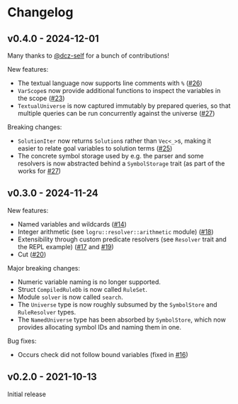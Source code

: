 # Changelog

## v0.4.0 - 2024-12-01

Many thanks to [@dcz-self](https://github.com/dcz-self) for a bunch of contributions!

New features:
- The textual language now supports line comments with `%` ([#26](https://github.com/fatho/logru/pull/26))
- `VarScope`s now provide additional functions to inspect the variables in the scope ([#23](https://github.com/fatho/logru/pull/23))
- `TextualUniverse` is now captured immutably by prepared queries, so that multiple queries can be run concurrently against the universe ([#27](https://github.com/fatho/logru/pull/27))

Breaking changes:
- `SolutionIter` now returns `Solution`s rather than `Vec<_>`s, making it easier to relate goal variables to solution terms ([#25](https://github.com/fatho/logru/pull/25))
- The concrete symbol storage used by e.g. the parser and some resolvers is now abstracted behind a `SymbolStorage` trait (as part of the works for [#27](https://github.com/fatho/logru/pull/27))


## v0.3.0 - 2024-11-24

New features:
- Named variables and wildcards ([#14](https://github.com/fatho/logru/pull/14))
- Integer arithmetic (see `logru::resolver::arithmetic` module)
  ([#18](https://github.com/fatho/logru/pull/18))
- Extensibility through custom predicate resolvers (see `Resolver` trait and the REPL example)
  ([#17](https://github.com/fatho/logru/pull/17) and [#19](https://github.com/fatho/logru/pull/19))
- Cut ([#20](https://github.com/fatho/logru/pull/20))

Major breaking changes:
- Numeric variable naming is no longer supported.
- Struct `CompiledRuleDb` is now called `RuleSet`.
- Module `solver` is now called `search`.
- The `Universe` type is now roughly subsumed by the `SymbolStore` and `RuleResolver` types.
- The `NamedUniverse` type has been absorbed by `SymbolStore`, which now provides allocating symbol
  IDs and naming them in one.

Bug fixes:
- Occurs check did not follow bound variables (fixed in
  [#16](https://github.com/fatho/logru/pull/16))


## v0.2.0 - 2021-10-13

Initial release